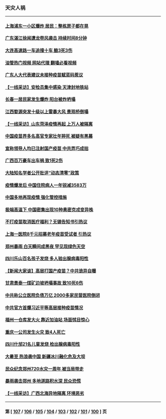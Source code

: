 ### 天灾人祸
---
#### [上海浦东一小区爆炸 居民：整栋房子都在晃](../../pages/ncid280/n13793853.md?08031245) 
#### [广东湛江徐闻遭龙卷风袭击 持续时间8分钟](../../pages/ncid280/n13793637.md?08031245) 
#### [大连高速路一车追撞十车 酿3死3伤](../../pages/ncid280/n13793171.md?08031245) 
#### [油管热门视频 网站代理 翻墙必看视频](http://209.222.30.114:81/youtube.html?08031245)
#### [广东人大代表建议未接种疫苗赋蓝码惹议](../../pages/ncid280/n13793159.md?08031245) 
#### [【一线采访】安检员集中感染 天津封地铁站](../../pages/ncid280/n13792778.md?08031245) 
#### [长春一居民家发生爆炸 阳台被炸坍塌](../../pages/ncid280/n13792201.md?08031245) 
#### [江西婺源突发十级以上雷暴大风 景观桥倒塌](../../pages/ncid280/n13792183.md?08031245) 
#### [【一线采访】山东菏泽疫情再起 上万人被隔离](../../pages/ncid280/n13791948.md?08031245) 
#### [中国疫苗界多名高官专家壮年猝死 被疑有黑幕](../../pages/ncid280/n13791884.md?08031245) 
#### [宣称领导人均已注射国产疫苗 中共弄巧成拙](../../pages/ncid280/n13791829.md?08031245) 
#### [广西百万豪车出车祸 致1死2伤](../../pages/ncid280/n13791625.md?08031245) 
#### [大陆知名学者公开批评“动态清零”政策](../../pages/ncid280/n13791457.md?08031245) 
#### [疫情爆发后 中国住院病人一年锐减3583万](../../pages/ncid280/n13790489.md?08031245) 
#### [中国多地再现疫情 强化管控措施](../../pages/ncid280/n13790323.md?08031245) 
#### [极端高温下 中国密集出现10种奥密克戎变异株](../../pages/ncid280/n13790214.md?08031245) 
#### [不打疫苗取消医疗福利？无锡告知书引热议](../../pages/ncid280/n13790028.md?08031245) 
#### [上海一医院8千元招募老年疫苗受试者 引热议](../../pages/ncid280/n13790026.md?08031245) 
#### [郑州暴雨 白天瞬间成黑夜 罕见现绿色天空](../../pages/ncid280/n13789119.md?08031245) 
#### [四川乐山百名孩子发烧 多人验出腺病毒阳性](../../pages/ncid280/n13789043.md?08031245) 
#### [【新闻大家谈】高层打国产疫苗？中共诡异自曝](../../pages/ncid280/n13788755.md?08031245) 
#### [甘肃景泰一煤矿边坡坍塌事故 致10死6伤](../../pages/ncid280/n13787886.md?08031245) 
#### [中共称公立医院负债万亿 2000多家民营医院倒闭](../../pages/ncid280/n13787863.md?08031245) 
#### [中共官方首爆习近平等高层接种疫苗情况](../../pages/ncid280/n13787776.md?08031245) 
#### [福州一仓库发大火 靠近加油站 场面怵目惊心](../../pages/ncid280/n13787713.md?08031245) 
#### [重庆一公司发生火灾 致4人死亡](../../pages/ncid280/n13787716.md?08031245) 
#### [四川什邡21名儿童发烧 检出腺病毒阳性](../../pages/ncid280/n13787697.md?08031245) 
#### [大暑至 热浪袭中国 新疆冰川融化危及大坝](../../pages/ncid280/n13787172.md?08031245) 
#### [民众纪念郑州720水灾一周年 被当局带走](../../pages/ncid280/n13786868.md?08031245) 
#### [暴雨袭击郑州 多地道路积水深 民众恐慌](../../pages/ncid280/n13786968.md?08031245) 
#### [【一线采访】广西北海异地隔离  环境恶劣](../../pages/ncid280/n13786876.md?08031245) 

---
#### 第 [ [107](./107.md?08031245) / [106](./106.md?08031245) / [105](./105.md?08031245) / [104](./104.md?08031245) / [103](./103.md?08031245) / [102](./102.md?08031245) / [101](./101.md?08031245) / [100](./100.md?08031245) ] 页
